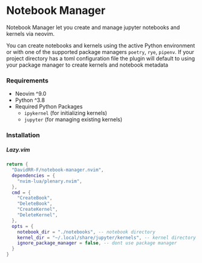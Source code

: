 # Notebook Manager

Notebook Manager let you create and manage jupyter notebooks and kernels via neovim.

You can create notebooks and kernels using the active Python
environment or with one of the supported package managers `poetry`, `rye`,
`pipenv`. If your project directory has a toml configuration file the plugin
will default to using your package manager to create kernels and notebook
metadata


### Requirements
- Neovim ^9.0
- Python ^3.8
- Required Python Packages
    - `ipykernel` (for initializing kernels)
    - `jupyter` (for managing existing kernels)

### Installation

##### Lazy.vim
```lua
return {
  "DavidRR-F/notebook-manager.nvim",
  dependencies = {
    "nvim-lua/plenary.nvim",
  },
  cmd = { 
    "CreateBook", 
    "DeleteBook", 
    "CreateKernel",
    "DeleteKernel",
  },
  opts = {
    notebook_dir = "./notebooks", -- notebook directory
    kernel_dir = "~/.local/share/jupyter/kernels", -- kernel directory
    ignore_package_manager = false, -- dont use package manager
  }
}
```
